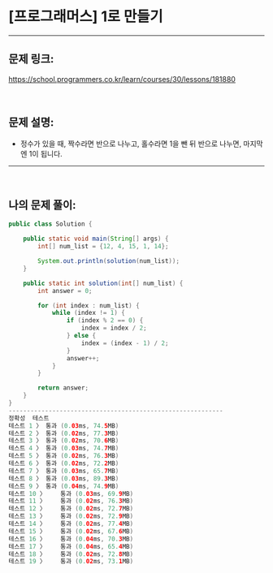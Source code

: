 # [프로그래머스] 1로 만들기

---

## 문제 링크:

https://school.programmers.co.kr/learn/courses/30/lessons/181880

<br>

## 문제 설명:

- 정수가 있을 때, 짝수라면 반으로 나누고, 홀수라면 1을 뺀 뒤 반으로 나누면, 마지막엔 1이 됩니다. 

---

<br>

## 나의 문제 풀이:

```java
public class Solution {

    public static void main(String[] args) {
        int[] num_list = {12, 4, 15, 1, 14};

        System.out.println(solution(num_list));
    }

    public static int solution(int[] num_list) {
        int answer = 0;

        for (int index : num_list) {
            while (index != 1) {
                if (index % 2 == 0) {
                    index = index / 2;
                } else {
                    index = (index - 1) / 2;
                }
                answer++;
            }
        }

        return answer;
    }
}
-----------------------------------------------------------
정확성  테스트
테스트 1 〉	통과 (0.03ms, 74.5MB)
테스트 2 〉	통과 (0.02ms, 77.3MB)
테스트 3 〉	통과 (0.02ms, 70.6MB)
테스트 4 〉	통과 (0.03ms, 74.7MB)
테스트 5 〉	통과 (0.02ms, 76.3MB)
테스트 6 〉	통과 (0.02ms, 72.2MB)
테스트 7 〉	통과 (0.03ms, 65.7MB)
테스트 8 〉	통과 (0.03ms, 89.3MB)
테스트 9 〉	통과 (0.04ms, 74.9MB)
테스트 10 〉	통과 (0.03ms, 69.9MB)
테스트 11 〉	통과 (0.02ms, 76.3MB)
테스트 12 〉	통과 (0.02ms, 72.7MB)
테스트 13 〉	통과 (0.02ms, 72.9MB)
테스트 14 〉	통과 (0.02ms, 77.4MB)
테스트 15 〉	통과 (0.02ms, 67.6MB)
테스트 16 〉	통과 (0.04ms, 70.3MB)
테스트 17 〉	통과 (0.04ms, 65.4MB)
테스트 18 〉	통과 (0.02ms, 72.8MB)
테스트 19 〉	통과 (0.02ms, 73.1MB)
```
